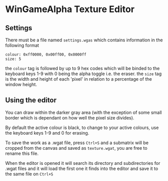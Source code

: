 # WinGameAlpha Texture Editor

## Settings
There must be a file named `settings.wgas` which contains information in the following format
```
colour: 0xff0000, 0x00ff00, 0x0000ff
size: 5
```
the `colour` tag is followed by up to 9 hex codes which will be binded to the keyboard keys 1-9 with 0 being the alpha toggle i.e. the eraser.
the `size` tag is the width and height of each 'pixel' in relation to a percentage of the window height.

## Using the editor
You can draw within the darker gray area (with the exception of some small border which is dependant on how well the pixel size divides).

By default the active colour is black, to change to your active colours, use the keyboard keys 1-9 and 0 for erasing.

To save the work as a .wgat file, press `Ctrl+S` and a submatrix will be cropped from the canvas and saved as `texture.wgat`, you are free to rename this file.

When the editor is opened it will search its directory and subdirectories for .wgat files and it will load the first one it finds into the editor and save it to the same file on `Ctrl+S`